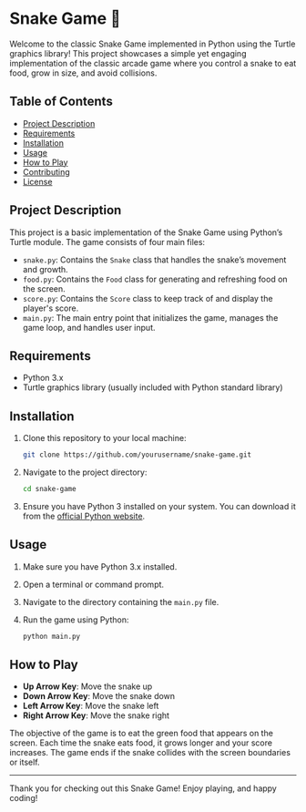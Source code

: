 # Snake Game 🐍

Welcome to the classic Snake Game implemented in Python using the Turtle graphics library! This project showcases a simple yet engaging implementation of the classic arcade game where you control a snake to eat food, grow in size, and avoid collisions.

## Table of Contents

- [Project Description](#project-description)
- [Requirements](#requirements)
- [Installation](#installation)
- [Usage](#usage)
- [How to Play](#how-to-play)
- [Contributing](#contributing)
- [License](#license)

## Project Description

This project is a basic implementation of the Snake Game using Python’s Turtle module. The game consists of four main files:

- `snake.py`: Contains the `Snake` class that handles the snake’s movement and growth.
- `food.py`: Contains the `Food` class for generating and refreshing food on the screen.
- `score.py`: Contains the `Score` class to keep track of and display the player's score.
- `main.py`: The main entry point that initializes the game, manages the game loop, and handles user input.

## Requirements

- Python 3.x
- Turtle graphics library (usually included with Python standard library)

## Installation

1. Clone this repository to your local machine:

    ```bash
    git clone https://github.com/yourusername/snake-game.git
    ```

2. Navigate to the project directory:

    ```bash
    cd snake-game
    ```

3. Ensure you have Python 3 installed on your system. You can download it from the [official Python website](https://www.python.org/downloads/).

## Usage

1. Make sure you have Python 3.x installed.
2. Open a terminal or command prompt.
3. Navigate to the directory containing the `main.py` file.
4. Run the game using Python:

    ```bash
    python main.py
    ```

## How to Play

- **Up Arrow Key**: Move the snake up
- **Down Arrow Key**: Move the snake down
- **Left Arrow Key**: Move the snake left
- **Right Arrow Key**: Move the snake right

The objective of the game is to eat the green food that appears on the screen. Each time the snake eats food, it grows longer and your score increases. The game ends if the snake collides with the screen boundaries or itself.

---

Thank you for checking out this Snake Game! Enjoy playing, and happy coding!
